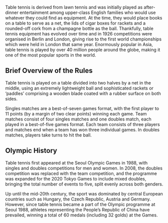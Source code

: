 Table tennis is derived from lawn tennis and was initially played as after-dinner entertainment among upper-class English families who would use whatever they could find as equipment. At the time, they would place books on a table to serve as a net, the lids of cigar boxes for rackets and a rounded-off cork from a champagne bottle as the ball. Thankfully, table tennis equipment has evolved over time and in 1926 competitions were organised in Berlin and London, giving rise to the first world championships which were held in London that same year. Enormously popular in Asia, table tennis is played by over 40 million people around the globe, making it one of the most popular sports in the world.

## Brief Overview of the Rules

Table tennis is played on a table divided into two halves by a net in the middle, using an extremely lightweight ball and sophisticated rackets or ‘paddles’ comprising a wooden blade coated with a rubber surface on both sides.

Singles matches are a best-of-seven games format, with the first player to 11 points (by a margin of two clear points) winning each game. Team matches consist of four singles matches and one doubles match, each played in a best-of-five games format. Each team consists of three players and matches end when a team has won three individual games. In doubles matches, players take turns to hit the ball.

## Olympic History

Table tennis first appeared at the Seoul Olympic Games in 1988, with singles and doubles competitions for men and women. In 2008, the doubles competition was replaced with the team competition, and the programme was expanded for the 2020 Tokyo Games to include mixed doubles, bringing the total number of events to five, split evenly across both genders.

Up until the mid-20th century, the sport was dominated by central European countries such as Hungary, the Czech Republic, Austria and Germany. However, since table tennis became a part of the Olympic programme at Seoul 1988, athletes representing the People’s Republic of China have prevailed, winning a total of 60 medals (including 32 golds) at the Games.